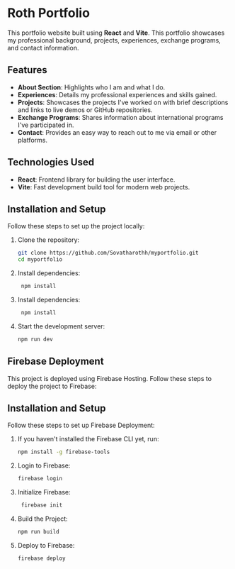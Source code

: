 # Roth Portfolio  

This portfolio website built using **React** and **Vite**. This portfolio showcases my professional background, projects, experiences, exchange programs, and contact information.  

## Features  
- **About Section**: Highlights who I am and what I do.  
- **Experiences**: Details my professional experiences and skills gained.  
- **Projects**: Showcases the projects I've worked on with brief descriptions and links to live demos or GitHub repositories.  
- **Exchange Programs**: Shares information about international programs I've participated in.  
- **Contact**: Provides an easy way to reach out to me via email or other platforms.  

## Technologies Used  
- **React**: Frontend library for building the user interface.  
- **Vite**: Fast development build tool for modern web projects.   

## Installation and Setup  
Follow these steps to set up the project locally:  

1. Clone the repository:  
   ```bash
   git clone https://github.com/Sovatharothh/myportfolio.git
   cd myportfolio
    ```


2. Install dependencies:

   ```bash
    npm install
   ```

3. Install dependencies:

   ```bash
    npm install
   ```

4. Start the development server:
   ```bash
   npm run dev
   ```


## Firebase Deployment

This project is deployed using Firebase Hosting. Follow these steps to deploy the project to Firebase:


## Installation and Setup  
Follow these steps to set up Firebase Deployment:  

1. If you haven't installed the Firebase CLI yet, run:  
   ```bash
   npm install -g firebase-tools
    ```


2. Login to Firebase:

   ```bash
   firebase login   
   ```

3. Initialize Firebase:
   ```bash
    firebase init
   ```

4. Build the Project:
   ```bash
   npm run build
   ```

5. Deploy to Firebase:
   ```bash
   firebase deploy
   ```


